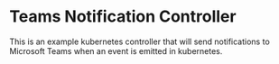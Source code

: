 # Teams Notification Controller

This is an example kubernetes controller that will send notifications to Microsoft Teams when an event is emitted in kubernetes.